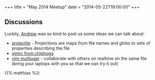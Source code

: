 +++
title = "May 2014 Meetup"
date = "2014-05-22T19:00:00"
+++

## Discussions

Luckily, [Andrew](https://twitter.com/andrewradev) was so kind to post us some ideas we can talk about:


- [projectile](https://github.com/tpope/vim-projectionist) - Projections are maps from file names and globs to sets of properties describing the file
- [vimrc from chiphogg](https://github.com/chiphogg/dotfiles/blob/master/.vimrc)
- [vim-multiuser](https://github.com/emgram769/vim-multiuser) - collaborate with others on realtime on the same file
  (bring your laptops with you so that we can try it out)

{{% matthias %}}
